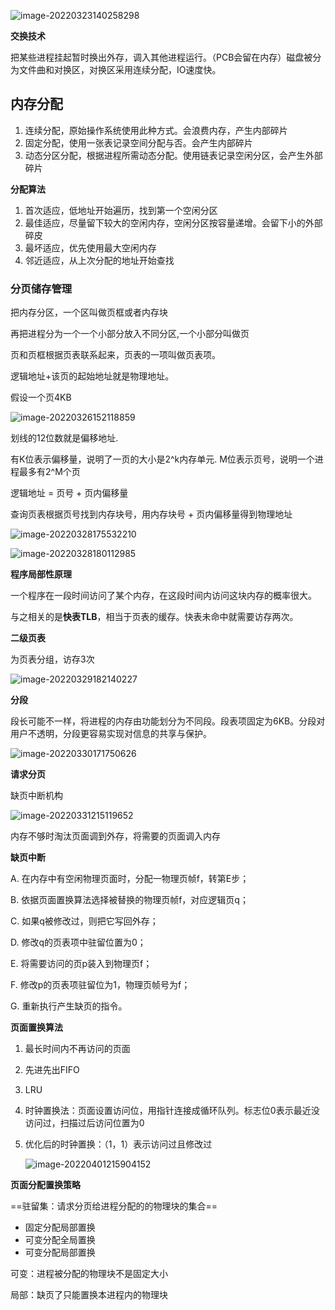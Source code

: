 ![image-20220323140258298](E:\学习笔记\typora\img\image-20220323140258298.png)

**交换技术**

把某些进程挂起暂时换出外存，调入其他进程运行。（PCB会留在内存）磁盘被分为文件曲和对换区，对换区采用连续分配，IO速度快。

## 内存分配

1. 连续分配，原始操作系统使用此种方式。会浪费内存，产生内部碎片
2. 固定分配，使用一张表记录空间分配与否。会产生内部碎片
3. 动态分区分配，根据进程所需动态分配。使用链表记录空闲分区，会产生外部碎片

**分配算法**

1. 首次适应，低地址开始遍历，找到第一个空闲分区
2. 最佳适应，尽量留下较大的空闲内存，空闲分区按容量递增。会留下小的外部碎皮
3. 最坏适应，优先使用最大空闲内存
4. 邻近适应，从上次分配的地址开始查找

### 分页储存管理

把内存分区，一个区叫做页框或者内存块

再把进程分为一个一个小部分放入不同分区,一个小部分叫做页

页和页框根据页表联系起来，页表的一项叫做页表项。

逻辑地址+该页的起始地址就是物理地址。

假设一个页4KB

![image-20220326152118859](E:\学习笔记\typora\img\image-20220326152118859.png)

划线的12位数就是偏移地址.

有K位表示偏移量，说明了一页的大小是2^k内存单元. M位表示页号，说明一个进程最多有2^M个页

逻辑地址 = 页号 + 页内偏移量

查询页表根据页号找到内存块号，用内存块号 + 页内偏移量得到物理地址

![image-20220328175532210](E:\学习笔记\typora\img\image-20220328175532210.png)

![image-20220328180112985](E:\学习笔记\typora\img\image-20220328180112985.png)

**程序局部性原理**

一个程序在一段时间访问了某个内存，在这段时间内访问这块内存的概率很大。

与之相关的是**快表TLB**，相当于页表的缓存。快表未命中就需要访存两次。

**二级页表**

为页表分组，访存3次

![image-20220329182140227](E:\学习笔记\typora\img\image-20220329182140227.png)

**分段**

段长可能不一样，将进程的内存由功能划分为不同段。段表项固定为6KB。分段对用户不透明，分段更容易实现对信息的共享与保护。

![image-20220330171750626](E:\学习笔记\typora\img\image-20220330171750626.png)

**请求分页**

缺页中断机构

![image-20220331215119652](E:\学习笔记\typora\img\image-20220331215119652.png)

内存不够时淘汰页面调到外存，将需要的页面调入内存

**缺页中断**

 A. 在内存中有空闲物理页面时，分配一物理页帧f，转第E步；

  B. 依据页面置换算法选择被替换的物理页帧f，对应逻辑页q；

  C. 如果q被修改过，则把它写回外存；

  D. 修改q的页表项中驻留位置为0；

  E. 将需要访问的页p装入到物理页f；

  F. 修改p的页表项驻留位为1，物理页帧号为f；

  G. 重新执行产生缺页的指令。

**页面置换算法**

1. 最长时间内不再访问的页面

2. 先进先出FIFO

3. LRU

4. 时钟置换法：页面设置访问位，用指针连接成循环队列。标志位0表示最近没访问过，扫描过后访问位置为0

5. 优化后的时钟置换：（1，1）表示访问过且修改过

   ![image-20220401215904152](E:\学习笔记\typora\img\image-20220401215904152.png)

**页面分配置换策略**

==驻留集：请求分页给进程分配的的物理块的集合==

- 固定分配局部置换
- 可变分配全局置换
- 可变分配局部置换

可变：进程被分配的物理块不是固定大小

局部：缺页了只能置换本进程内的物理块
